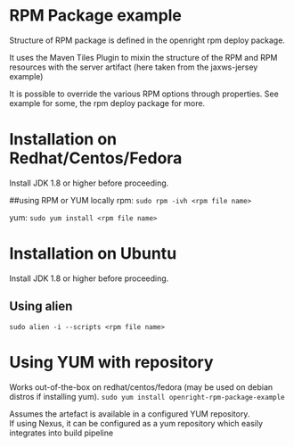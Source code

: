 # RPM Package example

Structure of RPM package is defined in the openright rpm deploy package.  

It uses the Maven Tiles Plugin to mixin the structure of the RPM and RPM resources with the server artifact (here taken from the jaxws-jersey example)

It is possible to override the various RPM options through properties.
See example for some, the rpm deploy package for more.


# Installation on Redhat/Centos/Fedora

Install JDK 1.8 or higher before proceeding.

##using RPM or YUM locally
rpm: `sudo rpm -ivh <rpm file name>`

yum: `sudo yum install <rpm file name>`

# Installation on Ubuntu

Install JDK 1.8 or higher before proceeding.

## Using alien
`sudo alien -i --scripts <rpm file name>`

# Using YUM with repository
Works out-of-the-box on redhat/centos/fedora (may be used on debian distros if installing yum).
`sudo yum install openright-rpm-package-example`

Assumes the artefact is available in a configured YUM repository.  
If using Nexus, it can be configured as a yum repository which easily integrates into build pipeline
